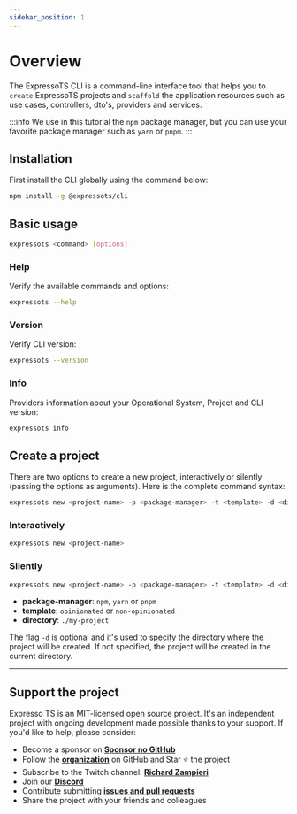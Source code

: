 ```yaml
---
sidebar_position: 1
---
```


# Overview

The ExpressoTS CLI is a command-line interface tool that helps you to `create` ExpressoTS projects and `scaffold` the application resources such as use cases, controllers, dto's, providers and services.

:::info
We use in this tutorial the `npm` package manager, but you can use your favorite package manager such as `yarn` or `pnpm`.
:::

## Installation

First install the CLI globally using the command below:

```bash
npm install -g @expressots/cli
```

## Basic usage

```bash
expressots <command> [options]
```

### Help

Verify the available commands and options:

```bash
expressots --help
```

### Version

Verify CLI version:

```bash
expressots --version
```

### Info

Providers information about your Operational System, Project and CLI version:

```bash
expressots info
```

## Create a project

There are two options to create a new project, interactively or silently (passing the options as arguments).
Here is the complete command syntax:

```bash
expressots new <project-name> -p <package-manager> -t <template> -d <directory>
```

### Interactively

```bash
expressots new <project-name>
```

### Silently

```bash
expressots new <project-name> -p <package-manager> -t <template> -d <directory>
```

- **package-manager**: `npm`, `yarn` or `pnpm`
- **template**: `opinionated` or `non-opinionated`
- **directory**: `./my-project`

The flag `-d` is optional and it's used to specify the directory where the project will be created. If not specified, the project will be created in the current directory.

---

## Support the project

Expresso TS is an MIT-licensed open source project. It's an independent project with ongoing development made possible thanks to your support. If you'd like to help, please consider:

- Become a sponsor on **[Sponsor no GitHub](https://github.com/sponsors/expressots)**
- Follow the **[organization](https://github.com/expressots)** on GitHub and Star ⭐ the project
- Subscribe to the Twitch channel: **[Richard Zampieri](https://www.twitch.tv/richardzampieri)**
- Join our **[Discord](https://discord.com/invite/PyPJfGK)**
- Contribute submitting **[issues and pull requests](https://github.com/expressots/expressots/issues/new/choose)**
- Share the project with your friends and colleagues
